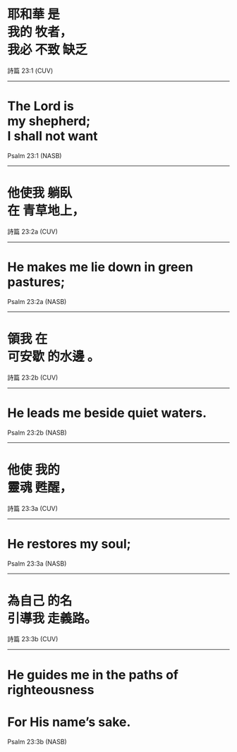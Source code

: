 # <span class="zh">耶和華 是 <br/> 我的 牧者， <br/> 我必 不致 缺乏</span>

<div class="caption">
詩篇 23:1 (CUV)
</div>

---
# The Lord is <br/> my shepherd; <br/> I shall not want

<div class="caption">
Psalm 23:1 (NASB)
</div>

---
# <span class="zh">他使我 躺臥 <br/>在 青草地上，</span>

<div class="caption">
詩篇 23:2a (CUV)
</div>

---
# He makes me lie down in green pastures;

<div class="caption">
Psalm 23:2a (NASB)
</div>

---
# <span class="zh">領我 在 <br/>可安歇 的水邊 。</span>

<div class="caption">
詩篇 23:2b (CUV)
</div>

---
# He leads me beside quiet waters.

<div class="caption">
Psalm 23:2b (NASB)
</div>

---
# <span class="zh">他使 我的 <br/> 靈魂 甦醒，</span>

<div class="caption">
詩篇 23:3a (CUV)
</div>

---
# He restores my soul;

<div class="caption">
Psalm 23:3a (NASB)
</div>

---
# <span class="zh">為自己 的名 <br/> 引導我 走義路。</span>

<div class="caption">
詩篇 23:3b (CUV)
</div>

---
# He guides me in the paths of righteousness
# For His name’s sake.

<div class="caption">
Psalm 23:3b (NASB)
</div>
